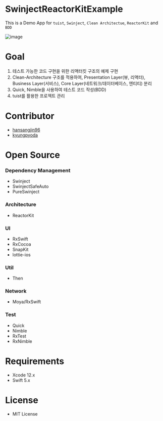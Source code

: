 # SwinjectReactorKitExample

This is a Demo App for `tuist`, `Swinject`, `Clean Architectue`, `ReactorKit` and `BDD`

![image](https://user-images.githubusercontent.com/57659933/122357398-af66fd00-cf8e-11eb-99fe-bcc5c5d0020f.png)

# Goal

1. 테스트 가능한 코드 구현을 위한 리액터킷 구조의 예제 구현
2. Clean-Architecture 구조를 적용하여, Presentation Layer(뷰, 리액터), Business Layer(서비스), Core Layer(네트워크/데이터베이스, 엔티티) 분리 
3. Quick, Nimble을 사용하여 테스트 코드 작성(BDD)
4. tuist를 활용한 프로젝트 관리

# Contributor

- [hansangjin96](https://github.com/hansangjin96)
- [kyungpyoda](https://github.com/kyungpyoda)


# Open Source

### Dependency Management

- Swinject
- SwinjectSafeAuto
- PureSwinject

### Architecture

- ReactorKit

### UI

- RxSwift
- RxCocoa
- SnapKit
- lottie-ios

### Util

- Then

### Network

- Moya/RxSwift

### Test

- Quick
- Nimble
- RxTest
- RxNimble

# Requirements

- Xcode 12.x
- Swift 5.x

# License

- MIT License
